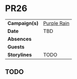 # PR26

|||
| --- | --- |
| **Campaign(s)** | [Purple Rain](../campaigns/purple-rain.md) | session.2
| **Date** | TBD |
| **Absences** | |
| **Guests** | |
| **Storylines** | TODO |

## TODO
